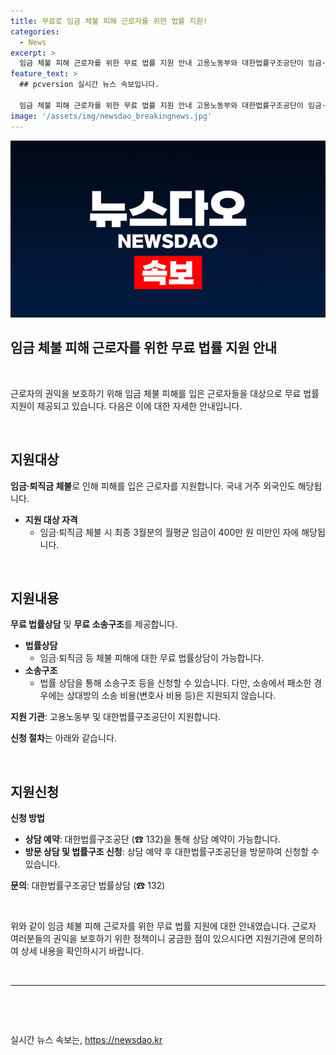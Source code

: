 ```yaml
---
title: 무료로 임금 체불 피해 근로자를 위한 법률 지원!
categories:
  - News
excerpt: >
  임금 체불 피해 근로자를 위한 무료 법률 지원 안내 고용노동부와 대한법률구조공단이 임금·퇴직금 체불 피해를 입은 근로자를 대상으로 법률상담과 소송구조를 무료로 지원합니다. 400만 원 미만 월평균 임금을 받은 근로자를 지원하며, 소송에서 패소한 경우 상대방의 소송 비용은 지원되지 않습니다. 상담 예약 및 신청은 대한법률구조공단으로 가능하며, 자세한 사항은 대한법률구조공단으로 문의할 수 있습니다. (자료출처=정책브리핑 www.korea.kr)
feature_text: >
  ## pcversion 실시간 뉴스 속보입니다.

  임금 체불 피해 근로자를 위한 무료 법률 지원 안내 고용노동부와 대한법률구조공단이 임금·퇴직금 체불 피해를 입은 근로자를 대상으로 법률상담과 소송구조를 무료로 지원합니다. 400만 원 미만 월평균 임금을 받은 근로자를 지원하며, 소송에서 패소한 경우 상대방의 소송 비용은 지원되지 않습니다. 상담 예약 및 신청은 대한법률구조공단으로 가능하며, 자세한 사항은 대한법률구조공단으로 문의할 수 있습니다. (자료출처=정책브리핑 www.korea.kr)
image: '/assets/img/newsdao_breakingnews.jpg'
---
```


<p><img src="/assets/img/newsdao_breakingnews.jpg" alt="pcversion 속보" /></p>

<h2>임금 체불 피해 근로자를 위한 무료 법률 지원 안내</h2>

<p data-ke-size="size16">&nbsp;</p>

<p>근로자의 권익을 보호하기 위해 임금 체불 피해를 입은 근로자들을 대상으로 무료 법률 지원이 제공되고 있습니다. 다음은 이에 대한 자세한 안내입니다.</p>

<p data-ke-size="size16">&nbsp;</p>

<h2 data-ke-size="size26">지원대상</h2>

<p><b>임금·퇴직금 체불</b>로 인해 피해를 입은 근로자를 지원합니다. 국내 거주 외국인도 해당됩니다.</p>

<ul>
    <li><b>지원 대상 자격</b>
        <ul>
            <li>임금·퇴직금 체불 시 최종 3월분의 월평균 임금이 400만 원 미만인 자에 해당됩니다.</li>
        </ul>
    </li>
</ul>

<p data-ke-size="size16">&nbsp;</p>

<h2 data-ke-size="size26">지원내용</h2>

<p><b>무료 법률상담</b> 및 <b>무료 소송구조</b>를 제공합니다.</p>

<ul>
    <li><b>법률상담</b>
        <ul>
            <li>임금·퇴직금 등 체불 피해에 대한 무료 법률상담이 가능합니다.</li>
        </ul>
    </li>
    <li><b>소송구조</b>
        <ul>
            <li>법률 상담을 통해 소송구조 등을 신청할 수 있습니다. 다만, 소송에서 패소한 경우에는 상대방의 소송 비용(변호사 비용 등)은 지원되지 않습니다.</li>
        </ul>
    </li>
</ul>

<p><b>지원 기관</b>: 고용노동부 및 대한법률구조공단이 지원합니다.</p>

<p><b>신청 절차</b>는 아래와 같습니다. </p>

<p data-ke-size="size16">&nbsp;</p>

<h2 data-ke-size="size26">지원신청</h2>

<p><b>신청 방법</b></p>

<ul>
    <li><b>상담 예약</b>: 대한법률구조공단 (☎ 132)을 통해 상담 예약이 가능합니다.</li>
    <li><b>방문 상담 및 법률구조 신청</b>: 상담 예약 후 대한법률구조공단을 방문하여 신청할 수 있습니다.</li>
</ul>

<p><b>문의</b>: 대한법률구조공단 법률상담 (☎ 132)</p>

<p data-ke-size="size16">&nbsp;</p>

<p>위와 같이 임금 체불 피해 근로자를 위한 무료 법률 지원에 대한 안내였습니다. 근로자 여러분들의 권익을 보호하기 위한 정책이니 궁금한 점이 있으시다면 지원기관에 문의하여 상세 내용을 확인하시기 바랍니다.</p>

<p data-ke-size="size16">&nbsp;</p>

<hr>

<p data-ke-size="size16">&nbsp;</p>

<p data-ke-size="size16">&nbsp;</p>
실시간 뉴스 속보는, <a href="https://newsdao.kr" rel="dofollow">https://newsdao.kr</a>


